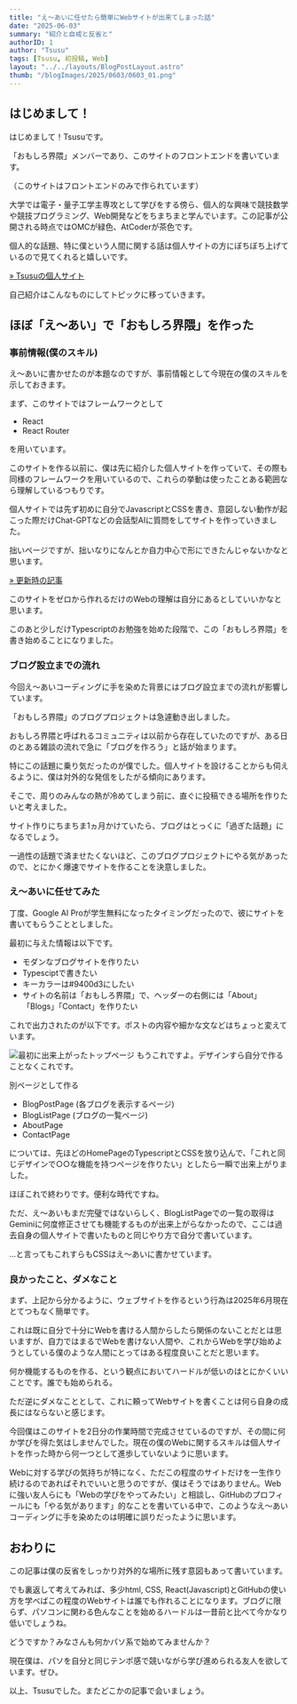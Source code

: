 ```yaml
---
title: "え～あいに任せたら簡単にWebサイトが出来てしまった話"
date: "2025-06-03"
summary: "紹介と自戒と反省と"
authorID: 1
author: "Tsusu"
tags: [Tsusu, 初投稿, Web]
layout: "../../layouts/BlogPostLayout.astro"
thumb: "/blogImages/2025/0603/0603_01.png"
---
```


## はじめまして！

はじめまして！Tsusuです。

「おもしろ界隈」メンバーであり、このサイトのフロントエンドを書いています。

（このサイトはフロントエンドのみで作られています）

大学では電子・量子工学主専攻として学びをする傍ら、個人的な興味で競技数学や競技プログラミング、Web開発などをちまちまと学んでいます。この記事が公開される時点ではOMCが緑色、AtCoderが茶色です。

個人的な話題、特に僕という人間に関する話は個人サイトの方にぼちぼち上げているので見てくれると嬉しいです。

[&raquo; Tsusuの個人サイト](https://tsusu0409.com)

自己紹介はこんなものにしてトピックに移っていきます。

## ほぼ「え～あい」で「おもしろ界隈」を作った
### 事前情報(僕のスキル)
え～あいに書かせたのが本題なのですが、事前情報として今現在の僕のスキルを示しておきます。

まず、このサイトではフレームワークとして
* React
* React Router

を用いています。

このサイトを作る以前に、僕は先に紹介した個人サイトを作っていて、その際も同様のフレームワークを用いているので、これらの挙動は使ったことある範囲なら理解しているつもりです。

個人サイトでは先ず初めに自分でJavascriptとCSSを書き、意図しない動作が起こった際だけChat-GPTなどの会話型AIに質問をしてサイトを作っていきました。

拙いページですが、拙いなりになんとか自力中心で形にできたんじゃないかなと思います。

[&raquo; 更新時の記事](https://tsusu0409.com/blog/2025-05-10)

このサイトをゼロから作れるだけのWebの理解は自分にあるとしていいかなと思います。

このあと少しだけTypescriptのお勉強を始めた段階で、この「おもしろ界隈」を書き始めることになりました。

### ブログ設立までの流れ
今回え～あいコーディングに手を染めた背景にはブログ設立までの流れが影響しています。

「おもしろ界隈」のブログプロジェクトは急遽動き出しました。

おもしろ界隈と呼ばれるコミュニティは以前から存在していたのですが、ある日のとある雑談の流れで急に「ブログを作ろう」と話が始まります。

特にこの話題に乗り気だったのが僕でした。個人サイトを設けることからも伺えるように、僕は対外的な発信をしたがる傾向にあります。

そこで、周りのみんなの熱が冷めてしまう前に、直ぐに投稿できる場所を作りたいと考えました。

サイト作りにちまちま1ヵ月かけていたら、ブログはとっくに「過ぎた話題」になるでしょう。

一過性の話題で済ませたくないほど、このブログプロジェクトにやる気があったので、とにかく爆速でサイトを作ることを決意しました。

### え～あいに任せてみた
丁度、Google AI Proが学生無料になったタイミングだったので、彼にサイトを書いてもらうこととしました。

最初に与えた情報は以下です。
* モダンなブログサイトを作りたい
* Typesciptで書きたい
* キーカラーは#9400d3にしたい
* サイトの名前は「おもしろ界隈」で、ヘッダーの右側には「About」「Blogs」「Contact」を作りたい

これで出力されたのが以下です。ポストの内容や細かな文などはちょっと変えています。

![最初に出来上がったトップページ](/blogImages/2025/0603/0603_01.png)
もうこれですよ。デザインすら自分で作ることなくこれです。

別ページとして作る
* BlogPostPage (各ブログを表示するページ)
* BlogListPage (ブログの一覧ページ)
* AboutPage
* ContactPage

については、先ほどのHomePageのTypescriptとCSSを放り込んで、「これと同じデザインで○○な機能を持つページを作りたい」としたら一瞬で出来上がりました。

ほぼこれで終わりです。便利な時代ですね。

ただ、え～あいもまだ完璧ではないらしく、BlogListPageでの一覧の取得はGeminiに何度修正させても機能するものが出来上がらなかったので、ここは過去自身の個人サイトで書いたものと同じやり方で自分で書いています。

...と言ってもこれすらもCSSはえ～あいに書かせています。

### 良かったこと、ダメなこと
まず、上記から分かるように、ウェブサイトを作るという行為は2025年6月現在とてつもなく簡単です。

これは既に自分で十分にWebを書ける人間からしたら関係のないことだとは思いますが、自力ではまるでWebを書けない人間や、これからWebを学び始めようとしている僕のような人間にとってはある程度良いことだと思います。

何か機能するものを作る、という観点においてハードルが低いのはとにかくいいことです。誰でも始められる。

ただ逆にダメなこととして、これに頼ってWebサイトを書くことは何ら自身の成長にはならないと感じます。

今回僕はこのサイトを2日分の作業時間で完成させているのですが、その間に何か学びを得た気はしませんでした。現在の僕のWebに関するスキルは個人サイトを作った時から何一つとして進歩していないように思います。

Webに対する学びの気持ちが特になく、ただこの程度のサイトだけを一生作り続けるのであればそれでいいと思うのですが、僕はそうではありません。Webに強い友人らにも「Webの学びをやってみたい」と相談し、GitHubのプロフィールにも「やる気があります」的なことを書いている中で、このようなえ～あいコーディングに手を染めたのは明確に誤りだったように思います。

## おわりに
この記事は僕の反省をしっかり対外的な場所に残す意図もあって書いています。

でも裏返して考えてみれば、多少html, CSS, React(Javascript)とGitHubの使い方を学べばこの程度のWebサイトは誰でも作れることになります。ブログに限らず、パソコンに関わる色んなことを始めるハードルは一昔前と比べて今かなり低いでしょうね。

どうですか？みなさんも何かパソ系で始めてみませんか？

現在僕は、パソを自分と同じテンポ感で競いながら学び進められる友人を欲しています。ぜひ。

以上、Tsusuでした。またどこかの記事で会いましょう。